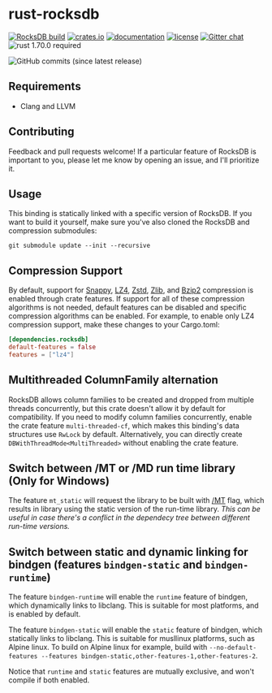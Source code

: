 # rust-rocksdb

[![RocksDB build](https://github.com/rust-rocksdb/rust-rocksdb/actions/workflows/rust.yml/badge.svg?branch=master)](https://github.com/rust-rocksdb/rust-rocksdb/actions/workflows/rust.yml)
[![crates.io](https://img.shields.io/crates/v/rocksdb.svg)](https://crates.io/crates/rocksdb)
[![documentation](https://docs.rs/rocksdb/badge.svg)](https://docs.rs/rocksdb)
[![license](https://img.shields.io/crates/l/rocksdb.svg)](https://github.com/rust-rocksdb/rust-rocksdb/blob/master/LICENSE)
[![Gitter chat](https://badges.gitter.im/rust-rocksdb/gitter.svg)](https://gitter.im/rust-rocksdb/lobby)
![rust 1.70.0 required](https://img.shields.io/badge/rust-1.70.0-blue.svg?label=MSRV)

![GitHub commits (since latest release)](https://img.shields.io/github/commits-since/rust-rocksdb/rust-rocksdb/latest.svg)

## Requirements

- Clang and LLVM

## Contributing

Feedback and pull requests welcome! If a particular feature of RocksDB is
important to you, please let me know by opening an issue, and I'll
prioritize it.

## Usage

This binding is statically linked with a specific version of RocksDB. If you
want to build it yourself, make sure you've also cloned the RocksDB and
compression submodules:

```shell
git submodule update --init --recursive
```

## Compression Support

By default, support for [Snappy](https://github.com/google/snappy),
[LZ4](https://github.com/lz4/lz4), [Zstd](https://github.com/facebook/zstd),
[Zlib](https://zlib.net), and [Bzip2](http://www.bzip.org) compression
is enabled through crate features. If support for all of these compression
algorithms is not needed, default features can be disabled and specific
compression algorithms can be enabled. For example, to enable only LZ4
compression support, make these changes to your Cargo.toml:

```toml
[dependencies.rocksdb]
default-features = false
features = ["lz4"]
```

## Multithreaded ColumnFamily alternation

RocksDB allows column families to be created and dropped
from multiple threads concurrently, but this crate doesn't allow it by default
for compatibility. If you need to modify column families concurrently, enable
the crate feature `multi-threaded-cf`, which makes this binding's
data structures use `RwLock` by default. Alternatively, you can directly create
`DBWithThreadMode<MultiThreaded>` without enabling the crate feature.

## Switch between /MT or /MD run time library (Only for Windows)

The feature `mt_static` will request the library to be built with [/MT](https://learn.microsoft.com/en-us/cpp/build/reference/md-mt-ld-use-run-time-library?view=msvc-170)
flag, which results in library using the static version of the run-time library.
*This can be useful in case there's a conflict in the dependecy tree between different
run-time versions.*

## Switch between static and dynamic linking for bindgen (features `bindgen-static` and `bindgen-runtime`)

The feature `bindgen-runtime` will enable the `runtime` feature of bindgen, which dynamically
links to libclang. This is suitable for most platforms, and is enabled by default.

The feature `bindgen-static` will enable the `static` feature of bindgen, which statically
links to libclang. This is suitable for musllinux platforms, such as Alpine linux.
To build on Alpine linux for example, build with
`--no-default-features --features bindgen-static,other-features-1,other-features-2`.

Notice that `runtime` and `static` features are mutually exclusive, and won't compile if both enabled.
